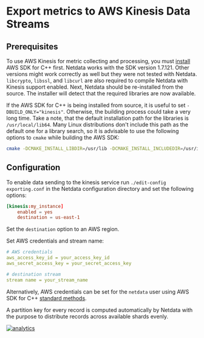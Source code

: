# Export metrics to AWS Kinesis Data Streams

## Prerequisites

To use AWS Kinesis for metric collecting and processing, you must
[install](https://docs.aws.amazon.com/en_us/sdk-for-cpp/v1/developer-guide/setup.html) AWS SDK for C++ first. Netdata
works with the SDK version 1.7.121. Other versions might work correctly as well but they were not tested with Netdata.
`libcrypto`, `libssl`, and `libcurl` are also required to compile Netdata with Kinesis support enabled. Next, Netdata
should be re-installed from the source. The installer will detect that the required libraries are now available.

If the AWS SDK for C++ is being installed from source, it is useful to set `-DBUILD_ONLY="kinesis"`. Otherwise, the
building process could take a very long time. Take a note, that the default installation path for the libraries is
`/usr/local/lib64`. Many Linux distributions don't include this path as the default one for a library search, so it is
advisable to use the following options to `cmake` while building the AWS SDK:

```sh
cmake -DCMAKE_INSTALL_LIBDIR=/usr/lib -DCMAKE_INSTALL_INCLUDEDIR=/usr/include -DBUILD_SHARED_LIBS=OFF -DBUILD_ONLY=kinesis <aws-sdk-cpp sources>
```

## Configuration

To enable data sending to the kinesis service run `./edit-config exporting.conf` in the Netdata configuration directory
and set the following options:

```conf
[kinesis:my_instance]
    enabled = yes
    destination = us-east-1
```

Set the `destination` option to an AWS region.

Set AWS credentials and stream name:

```yaml
# AWS credentials
aws_access_key_id = your_access_key_id
aws_secret_access_key = your_secret_access_key

# destination stream
stream name = your_stream_name
```

Alternatively, AWS credentials can be set for the `netdata` user using AWS SDK for C++ [standard methods](https://docs.aws.amazon.com/sdk-for-cpp/v1/developer-guide/credentials.html).

A partition key for every record is computed automatically by Netdata with the purpose to distribute records across
available shards evenly.

[![analytics](https://www.google-analytics.com/collect?v=1&aip=1&t=pageview&_s=1&ds=github&dr=https%3A%2F%2Fgithub.com%2Fnetdata%2Fnetdata&dl=https%3A%2F%2Fmy-netdata.io%2Fgithub%2Fexporting%2Faws_kinesis%2FREADME&_u=MAC~&cid=5792dfd7-8dc4-476b-af31-da2fdb9f93d2&tid=UA-64295674-3)](<>)
